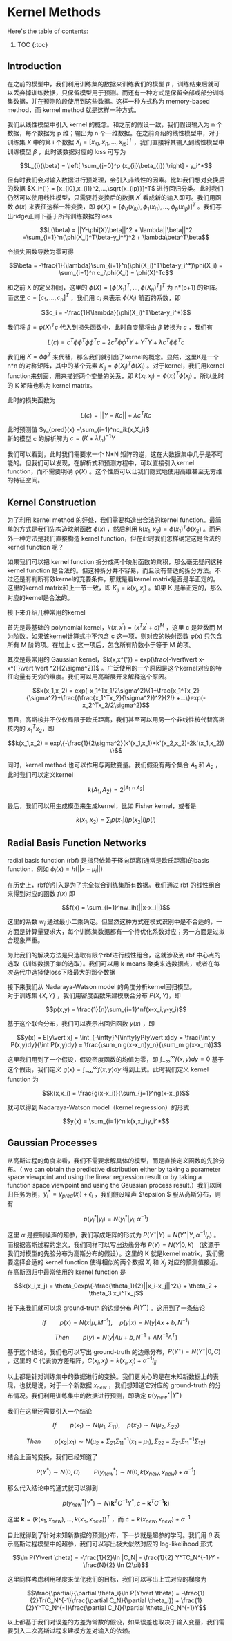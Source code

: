 # Kernel Methods

Here's the table of contents:

1. TOC
{:toc}


## Introduction
在之前的模型中，我们利用训练集的数据来训练我们的模型 $\beta$ ，训练结束后就可以丢弃掉训练数据，只保留模型用于预测。而还有一种方式是保留全部或部分训练集数据，并在预测阶段使用到这些数据。这样一种方式称为  memory-based method，而 kernel method 就是这样一种方式。


我们从线性模型中引入 kernel 的概念。和之前的假设一致，我们假设输入为 n 个数据，每个数据为 p 维；输出为 n 个一维数据。在之前介绍的线性模型中，对于训练集 $X$ 中的第 i 个数据 $X_i = [x_{i0},x_{i1},...,x_{ip}]^T$ ，我们直接将其输入到线性模型中训练模型 $\beta$ ，此时该数据对应的 loss 可写为

$$L_{i}(\beta) = \left[ \sum_{j=0}^p (x_{ij}\beta_{j}) \right] - y_i^*$$

但有时我们会对输入数据进行预处理，会引入非线性的因素。比如我们想对变换后的数据 $X_i^{'} = [x_{i0},x_{i1}^2,...,\sqrt{x_{ip}}]^T$ 进行回归分类。此时我们仍然可以使用线性模型，只需要将变换后的数据 $X^{'}$ 看成新的输入即可。我们用函数 $\phi(x)$ 来表征这样一种变换，即 $\phi(X_i) = [\phi_0(x_{i0}),\phi_1(x_{i1}),...,\phi_p(x_{ip})]^T$ 。我们写出ridge正则下基于所有训练数据的loss

$$L(\beta) = ||Y-\phi(X)\beta||^2 + \lambda||\beta||^2 =\sum_{i=1}^n(\phi(X_i)^T\beta-y_i^*)^2 + \lambda\beta^T\beta$$

令损失函数导数为零可得

$$\beta = -\frac{1}{\lambda}\sum_{i=1}^n(\phi(X_i)^T\beta-y_i^*)\phi(X_i) = \sum_{i=1}^n c_i\phi(X_i) = \phi(X)^Tc$$

和之前 X 的定义相同，这里的 $\phi(X) =[\phi(X_1)^T,...,\phi(X_n)^T]^T$ 为 n\*(p+1) 的矩阵。而这里 $c = [c_1,...,c_n]^T$ ，我们用 $c_i$ 来表示 $\phi(X_i)$ 前面的系数，即

$$c_i = -\frac{1}{\lambda}(\phi(X_i)^T\beta-y_i^*)$$

我们将 $\beta = \phi(X)^Tc$ 代入到损失函数中，此时自变量将由 $\beta$ 转换为 $c$ ，我们有

$$L(c) = c^T\phi\phi^T\phi\phi^Tc-2c^T\phi\phi^TY+Y^TY+\lambda c^T\phi\phi^Tc$$

我们用 $K=\phi\phi^T$ 来代替，那么我们就引出了kernel的概念。显然，这里K是一个 n*n 的对称矩阵，其中的某个元素 $K_{ij} = \phi(X_i)^T\phi(X_j)$ 。对于kernel，我们用kernel function来刻画，用来描述两个变量的关系，即 $k(x_i,x_j) =\phi(x_i)^T\phi(x_j)$ 。所以此时的 K 矩阵也称为 kernel matrix。

此时的损失函数为

$$L(c) = ||Y-Kc|| + \lambda c^TKc$$

此时预测值 $y_{pred}(x) =\sum_{i=1}^nc_ik(x,X_i)$  
新的模型 c 的解析解为 $c = (K+\lambda I_n)^{-1}Y$

我们可以看到，此时我们需要求一个 N*N 矩阵的逆，这在大数据集中几乎是不可能的。但我们可以发现，在解析式和预测方程中，可以直接引入kernel function，而不需要明确 $\phi(X)$ 。这个性质可以让我们隐式地使用高维甚至无穷维的特征空间。

## Kernel Construction
为了利用 kernel method 的好处，我们需要构造出合法的kernel function。最简单的方式是我们先构造映射函数 $\phi(x)$ ，然后利用 $k(x_1,x_2) = \phi(x_1)^T\phi(x_2)$ 。而另外一种方法是我们直接构造 kernel function，但在此时我们怎样确定这是合法的kernel function 呢？

如果我们可以把 kernel function 拆分成两个映射函数的乘积，那么毫无疑问这种 kernel function 是合法的。但这种拆分并不容易，而且没有普适的拆分方法。不过还是有判断有效kernel的充要条件，那就是看kernel matrix是否是半正定的。这里的kernel matrix和上一节一致，即 $K_{ij} =k(x_i,x_j)$ 。如果 K 是半正定的，那么对应的kernel是合法的。

接下来介绍几种常用的kernel

首先是最基础的 polynomial kernel，$k(x,x^{'}) = (x^Tx^{'}+c)^M$ ，这里 c 是常数而 M 为阶数。如果该kernel计算式中不包含 c 这一项，则对应的映射函数 $\phi(x)$ 只包含所有 M 阶的项。在加上 c 这一项后，包含所有阶数小于等于 M 的项。

其次是最常用的 Gaussian kernel，$k(x,x^{'}) = exp(\frac{-\vert\vert x-x^{'}\vert \vert ^2}{2\sigma^2})$ 。广泛使用的一个原因是这个kernel对应的特征向量有无穷的维度。我们可以用高斯展开来解释这个原因。

$$k(x_1,x_2) = exp(-x_1^Tx_1/2\sigma^2)\{1+\frac{x_1^Tx_2}{\sigma^2}+\frac{(\frac{x_1^Tx_2}{\sigma^2})^2}{2!} +...\}exp(-x_2^Tx_2/2\sigma^2)$$

而且，高斯核并不仅仅局限于欧氏距离，我们甚至可以用另一个非线性核代替高斯核内的 $x_1^Tx_2$，即

$$k(x_1,x_2) = exp\{-\frac{1}{2\sigma^2}(k'(x_1,x_1)+k'(x_2,x_2)-2k'(x_1,x_2)) \}$$

同时，kernel method 也可以作用与离散变量。我们假设有两个集合 $A_1$ 和 $A_2$ ，此时我们可以定义kernel

$$k(A_1,A_2)=2^{|A_1\cap A_2|}$$

最后，我们可以用生成模型来生成kernel，比如 Fisher kernel，或者是

$$k(x_1,x_2)=\sum_i p(x_1\vert i)p(x_2\vert i)p(i)$$

## Radial Basis Function Networks
radial basis function (rbf) 是指只依赖于径向距离(通常是欧氏距离)的basis function，例如 $\phi_i(x)=h(||x-\mu_i||)$

在历史上，rbf的引入是为了完全拟合训练集所有数据。我们通过 rbf 的线性组合来得到对应的函数 $f(x)$ 即

$$f(x) = \sum_{i=1}^nw_ih(||x-x_i||)$$

这里的系数 $w_i$ 通过最小二乘确定。但显然这种方式在模式识别中是不合适的，一方面是计算量要求大，每个训练集数据都有一个待优化系数对应；另一方面是过拟合现象严重。

为此我们的解决方法是只选取有限个rbf进行线性组合，这就涉及到 rbf 中心点的选取（训练数据子集的选取）。我们可以用 k-means 聚类来选数据点，或者在每次迭代中选择使loss下降最大的那个数据

接下来我们从 Nadaraya-Watson model 的角度分析kernel回归模型。  
对于训练集 $\{X,Y\}$ ，我们用密度函数来建模联合分布 $P(X,Y)$，即

$$p(x,y) = \frac{1}{n}\sum_{i=1}^nf(x-x_i,y-y_i)$$

基于这个联合分布，我们可以表示出回归函数 $y(x)$ ，即

$$y(x) = E[y\vert x] = \int_{-\infty}^{\infty}yP(y\vert x)dy = \frac{\int y P(x,y)dy}{\int P(x,y)dy} = \frac{\sum_n g(x-x_n)y_n}{\sum_m g(x-x_m)}$$

这里我们用到了一个假设，假设密度函数的均值为零，即 $\int_{-\infty}^{\infty}f(x,y)dy=0$ 基于这个假设，我们定义 $g(x) = \int_{-\infty}^{\infty}f(x,y)dy$ 得到上式。此时我们定义 kernel function 为

$$k(x,x_i) = \frac{g(x-x_i)}{\sum_{j=1}^ng(x-x_j)}$$

就可以得到 Nadaraya-Watson model（kernel regression）的形式

$$y(x) = \sum_{i=1}^n k(x,x_i)y_i^*$$

## Gaussian Processes
从高斯过程的角度来看，我们不需要求解具体的模型，而是直接定义函数的先验分布。（ we can obtain the predictive distribution either by taking a parameter space viewpoint and using the linear regression result or by taking a function space viewpoint and using the Gaussian process result.）我们以回归任务为例，$y_i^* = y_{pred}(x_i) + \epsilon_i$ ，我们假设噪声 $\epsilon
$ 服从高斯分布，则有

$$p(y^*_i\vert y_i) = N(y^*_i\vert y_i,\alpha^{-1})$$

这里 $\alpha$ 是控制噪声的超参，我们写成矩阵的形式为 $P(Y^\star\vert Y) = N(Y^\star\vert Y,\alpha^{-1}I_n)$ 。而根据高斯过程的定义，我们同样可以写出边缘分布 $P(Y) = N(Y\vert 0,K)$ （这源于我们对模型的先验分布为高斯分布的假设）。这里的 K 就是kernel matrix，我们需要选择合适的 kernel function 使得相似的两个数据 $X_i$ 和 $X_j$ 对应的预测值接近。在高斯回归中最常使用的 kernel function 是

$$k(x_i,x_j) = \theta_0exp\{-\frac{\theta_1}{2}||x_i-x_j||^2\} + \theta_2 + \theta_3 x_i^Tx_j$$

接下来我们就可以求 ground-truth 的边缘分布 $P(Y^\star)$ 。这用到了一条结论

$$If \qquad p(x) = N(x\vert \mu, M^{-1}),\quad p(y\vert x) = N(y\vert Ax+b,N^{-1})$$

$$Then \qquad p(y) = N(y\vert A\mu +b,N^{-1}+AM^{-1}A^T)$$

基于这个结论，我们也可以写出 ground-truth 的边缘分布，$P(Y^{\star})=N(Y^{\star}\vert 0,C)$ ，这里的 C 代表协方差矩阵，$C(x_i,x_j) = k(x_i,x_j)+\alpha^{-1}I_{ij}$

以上都是针对训练集中的数据进行的变换。我们更关心的是在未知新数据上的表现，也就是说，对于一个新数据 $x_{new}$ ，我们想知道它对应的 ground-truth 的分布情况。我们利用训练集中的数据进行预测，即确定 $p(y^{\star}_{new}\vert Y^\star)$

我们在这里还需要引入一个结论

$$If \qquad p(x_1) \sim N(\mu_1, \Sigma_{11}),\quad p(x_2) \sim N(\mu_2,\Sigma_{22})$$

$$Then \qquad p(x_2\vert x_1) \sim N(\mu_2+\Sigma_{21}\Sigma_{11}^{-1}(x_1-\mu_1), \Sigma_{22}-\Sigma_{21}\Sigma_{11}^{-1}\Sigma_{12})$$

结合上面的变换，我们已经知道了

$$P(Y^*) \sim N(0,C) \qquad P(y^*_{new})\sim N(0,k(x_{new},x_{new})+\alpha^{-1})$$

那么代入结论中的通式就可以得到

$$p(y^*_{new}\vert Y^*) \sim N(\mathbf{k}^TC^{-1}Y^*,c-\mathbf{k}^TC^{-1}\mathbf{k})$$

这里 $\mathbf{k} = (k(x_1,x_{new}),...,k(x_n,x_{new}))^T$ ，而 $c = k(x_{new},x_{new})+\alpha^{-1}$

自此就得到了针对未知新数据的预测分布，下一步就是超参的学习。我们用 $\theta$ 表示高斯过程模型中的超参，我们可以写出极大似然对应的 log-likelihood 形式

$$\ln P(Y\vert \theta) = -\frac{1}{2}\ln |C_N| - \frac{1}{2} Y^TC_N^{-1}Y -\frac{N}{2} \ln (2\pi)$$

这里同样考虑利用梯度来优化我们的目标，我们可以写出上式对应的梯度为

$$\frac{\partial}{\partial \theta_i}\ln P(Y\vert \theta) = -\frac{1}{2}Tr(C_N^{-1}\frac{\partial C_N}{\partial \theta_i}) + \frac{1}{2}Y^TC_N^{-1}\frac{\partial C_N}{\partial \theta_i}C_N^{-1}Y$$

以上都基于我们对误差的方差为常数的假设，如果误差也取决于输入变量，我们需要引入二次高斯过程来建模方差对输入的依赖。




